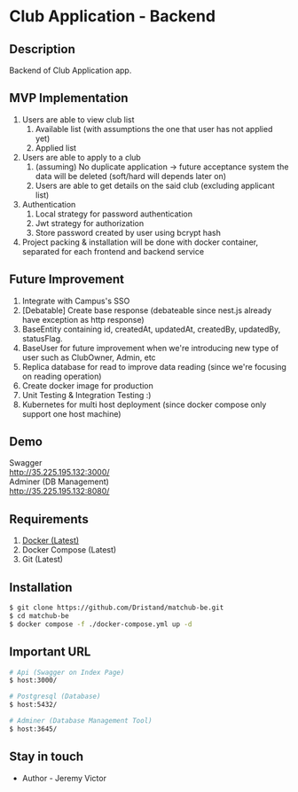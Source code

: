 # Club Application - Backend

## Description

Backend of Club Application app.

## MVP Implementation
1. Users are able to view club list 
   1. Available list (with assumptions the one that user has not applied yet)
   2. Applied list
2. Users are able to apply to a club
   1. (assuming) No duplicate application -> future acceptance system the data will be deleted (soft/hard will depends later on)
   2. Users are able to get details on the said club (excluding applicant list)
3. Authentication 
   1. Local strategy for password authentication
   2. Jwt strategy for authorization
   3. Store password created by user using bcrypt hash
4. Project packing & installation will be done with docker container, separated for each frontend and backend service

## Future Improvement
1. Integrate with Campus's SSO
2. \[Debatable] Create base response (debateable since nest.js already have exception as http response)
3. BaseEntity containing id, createdAt, updatedAt, createdBy, updatedBy, statusFlag.
4. BaseUser for future improvement when we're introducing new type of user such as ClubOwner, Admin, etc
5. Replica database for read to improve data reading (since we're focusing on reading operation)
6. Create docker image for production
7. Unit Testing & Integration Testing :)
8. Kubernetes for multi host deployment (since docker compose only support one host machine)

## Demo
Swagger <br>
http://35.225.195.132:3000/ <br>
Adminer (DB Management) <br>
http://35.225.195.132:8080/ <br>

## Requirements
1. [Docker (Latest)](https://www.digitalocean.com/community/tutorials/how-to-install-and-use-docker-on-ubuntu-20-04)
2. Docker Compose (Latest)
3. Git (Latest)

## Installation

```bash
$ git clone https://github.com/Dristand/matchub-be.git
$ cd matchub-be
$ docker compose -f ./docker-compose.yml up -d
```

## Important URL
```bash
# Api (Swagger on Index Page)
$ host:3000/

# Postgresql (Database)
$ host:5432/

# Adminer (Database Management Tool)
$ host:3645/
```

## Stay in touch

- Author - Jeremy Victor
